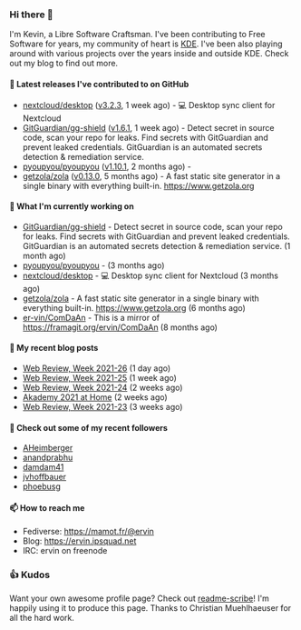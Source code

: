 ### Hi there 👋

I'm Kevin, a Libre Software Craftsman. I've been contributing to Free Software for years,
my community of heart is [KDE](https://kde.org). I've been also playing around with various
projects over the years inside and outside KDE. Check out my blog to find out more.

#### 🔭 Latest releases I've contributed to on GitHub

- [nextcloud/desktop](https://github.com/nextcloud/desktop) ([v3.2.3](https://github.com/nextcloud/desktop/releases/tag/v3.2.3), 1 week ago) - 💻 Desktop sync client for Nextcloud
- [GitGuardian/gg-shield](https://github.com/GitGuardian/gg-shield) ([v1.6.1](https://github.com/GitGuardian/gg-shield/releases/tag/v1.6.1), 1 week ago) - Detect secret in source code, scan your repo for leaks. Find secrets with GitGuardian and prevent leaked credentials. GitGuardian is an automated secrets detection &amp; remediation service.
- [pyoupyou/pyoupyou](https://github.com/pyoupyou/pyoupyou) ([v1.10.1](https://github.com/pyoupyou/pyoupyou/releases/tag/v1.10.1), 2 months ago) - 
- [getzola/zola](https://github.com/getzola/zola) ([v0.13.0](https://github.com/getzola/zola/releases/tag/v0.13.0), 5 months ago) - A fast static site generator in a single binary with everything built-in. https://www.getzola.org

#### 🌱 What I'm currently working on

- [GitGuardian/gg-shield](https://github.com/GitGuardian/gg-shield) - Detect secret in source code, scan your repo for leaks. Find secrets with GitGuardian and prevent leaked credentials. GitGuardian is an automated secrets detection &amp; remediation service. (1 month ago)
- [pyoupyou/pyoupyou](https://github.com/pyoupyou/pyoupyou) -  (3 months ago)
- [nextcloud/desktop](https://github.com/nextcloud/desktop) - 💻 Desktop sync client for Nextcloud (3 months ago)
- [getzola/zola](https://github.com/getzola/zola) - A fast static site generator in a single binary with everything built-in. https://www.getzola.org (6 months ago)
- [er-vin/ComDaAn](https://github.com/er-vin/ComDaAn) - This is a mirror of https://framagit.org/ervin/ComDaAn (8 months ago)

#### 📜 My recent blog posts

- [Web Review, Week 2021-26](https://ervin.ipsquad.net/blog/2021/07/02/web-review-week-2021-26/) (1 day ago)
- [Web Review, Week 2021-25](https://ervin.ipsquad.net/blog/2021/06/25/web-review-week-2021-25/) (1 week ago)
- [Web Review, Week 2021-24](https://ervin.ipsquad.net/blog/2021/06/18/web-review-week-2021-24/) (2 weeks ago)
- [Akademy 2021 at Home](https://ervin.ipsquad.net/blog/2021/06/15/akademy-2021-at-home/) (2 weeks ago)
- [Web Review, Week 2021-23](https://ervin.ipsquad.net/blog/2021/06/11/web-review-week-2021-23/) (3 weeks ago)

#### 👯 Check out some of my recent followers

- [AHeimberger](https://github.com/AHeimberger)
- [anandprabhu](https://github.com/anandprabhu)
- [damdam41](https://github.com/damdam41)
- [jvhoffbauer](https://github.com/jvhoffbauer)
- [phoebusg](https://github.com/phoebusg)

#### 📫 How to reach me

- Fediverse: https://mamot.fr/@ervin
- Blog: https://ervin.ipsquad.net
- IRC: ervin on freenode

### 👍 Kudos

Want your own awesome profile page? Check out [readme-scribe](https://github.com/muesli/readme-scribe)!
I'm happily using it to produce this page. Thanks to Christian Muehlhaeuser for all the hard work.

